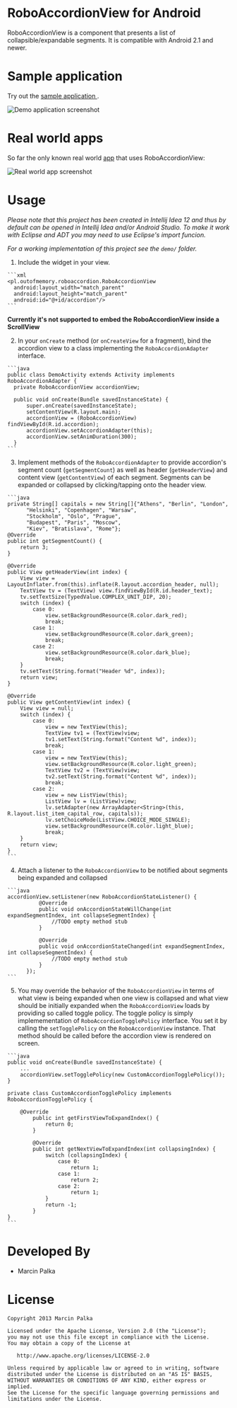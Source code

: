 RoboAccordionView for Android
==========================

RoboAccordionView is a component that presents a list of collapsible/expandable segments. It is compatible with Android 2.1 and newer.

Sample application
==================

Try out the [sample application ][2].

![Demo application screenshot][1]

Real world apps
==================

So far the only known real world [app][4] that uses RoboAccordionView:

![Real world app screenshot][3]

Usage
=====

*Please note that this project has been created in Intellij Idea 12 and thus by default can be opened in Intellij Idea and/or Android Studio. To make it work with Eclipse and ADT you may need to use Eclipse's import funcion.*

*For a working implementation of this project see the `demo/` folder.*

  1. Include the widget in your view. 

    ```xml
    <pl.outofmemory.roboaccordion.RoboAccordionView
      android:layout_width="match_parent"
      android:layout_height="match_parent"
      android:id="@+id/accordion"/>
    ```
        
  **Currently it's not supported to embed the RoboAccordionView inside a ScrollView**

  2. In your `onCreate` method (or `onCreateView` for a fragment), bind the
     accordion view to a class implementing the `RoboAccordionAdapter` interface.

    ```java
    public class DemoActivity extends Activity implements RoboAccordionAdapter {
      private RoboAccordionView accordionView;
      
      public void onCreate(Bundle savedInstanceState) {
          super.onCreate(savedInstanceState);
          setContentView(R.layout.main);
          accordionView = (RoboAccordionView) findViewById(R.id.accordion);
          accordionView.setAccordionAdapter(this);
          accordionView.setAnimDuration(300);
      }
    ```

  3. Implement methods of the `RoboAccordionAdapter` to provide accordion's segment count (`getSegmentCount`) as well as header (`getHeaderView`) and content view (`getContentView`) of each segment. Segments can be expanded or collapsed by clicking/tapping onto the header view.

    ```java
    private String[] capitals = new String[]{"Athens", "Berlin", "London",
          "Helsinki", "Copenhagen", "Warsaw",
          "Stockholm", "Oslo", "Prague",
          "Budapest", "Paris", "Moscow",
          "Kiev", "Bratislava", "Rome"};
    @Override
    public int getSegmentCount() {
        return 3;
    }
    
    @Override
    public View getHeaderView(int index) {
        View view = LayoutInflater.from(this).inflate(R.layout.accordion_header, null);
        TextView tv = (TextView) view.findViewById(R.id.header_text);
        tv.setTextSize(TypedValue.COMPLEX_UNIT_DIP, 20);
        switch (index) {
            case 0:
                view.setBackgroundResource(R.color.dark_red);
                break;
            case 1:
                view.setBackgroundResource(R.color.dark_green);
                break;
            case 2:
                view.setBackgroundResource(R.color.dark_blue);
                break;
        }
        tv.setText(String.format("Header %d", index));
        return view;
    }
    
    @Override
    public View getContentView(int index) {
        View view = null;
        switch (index) {
            case 0:
                view = new TextView(this);
                TextView tv1 = (TextView)view;
                tv1.setText(String.format("Content %d", index));
                break;
            case 1:
                view = new TextView(this);
                view.setBackgroundResource(R.color.light_green);
                TextView tv2 = (TextView)view;
                tv2.setText(String.format("Content %d", index));
                break;
            case 2:
                view = new ListView(this);
                ListView lv = (ListView)view;
                lv.setAdapter(new ArrayAdapter<String>(this, R.layout.list_item_capital_row, capitals));
                lv.setChoiceMode(ListView.CHOICE_MODE_SINGLE);
                view.setBackgroundResource(R.color.light_blue);
                break;
        }
        return view;
    }
    ```
  4. Attach a listener to the `RoboAccordionView` to be notified about segments being expanded and collapsed

    ```java
    accordionView.setListener(new RoboAccordionStateListener() {
              @Override
              public void onAccordionStateWillChange(int expandSegmentIndex, int collapseSegmentIndex) {
                  //TODO empty method stub
              }
    
              @Override
              public void onAccordionStateChanged(int expandSegmentIndex, int collapseSegmentIndex) {
                  //TODO empty method stub
              }
          });
    ```
  5. You may override the behavior of the `RoboAccordionView` in terms of what view is being expanded when one view is collapsed and what view should be initially expanded when the `RoboAccordionView` loads by providing so called toggle policy. The toggle policy is simply implemementation of `RoboAccordionTogglePolicy` interface. You set it by calling the `setTogglePolicy` on the `RoboAccordionView` instance. That method should be called before the accordion view is rendered on screen.

    ```java
    public void onCreate(Bundle savedInstanceState) {
        ...
        accordionView.setTogglePolicy(new CustomAccordionTogglePolicy());
    }
    
    private class CustomAccordionTogglePolicy implements RoboAccordionTogglePolicy {
    
        @Override
            public int getFirstViewToExpandIndex() {
                return 0;
            }
    
            @Override
            public int getNextViewToExpandIndex(int collapsingIndex) {
                switch (collapsingIndex) {
                    case 0:
                        return 1;
                    case 1:
                        return 2;
                    case 2:
                        return 1;
                }
                return -1;
            }
    }
    ```

Developed By
============

 * Marcin Palka

License
=======

    Copyright 2013 Marcin Palka

    Licensed under the Apache License, Version 2.0 (the "License");
    you may not use this file except in compliance with the License.
    You may obtain a copy of the License at

       http://www.apache.org/licenses/LICENSE-2.0

    Unless required by applicable law or agreed to in writing, software
    distributed under the License is distributed on an "AS IS" BASIS,
    WITHOUT WARRANTIES OR CONDITIONS OF ANY KIND, either express or implied.
    See the License for the specific language governing permissions and
    limitations under the License.

[1]: https://raw.github.com/mpalka/RoboAccordionView/master/screenshots/demo-application.png
[2]: https://raw.github.com/mpalka/RoboAccordionView/master/demo/RoboAccordionViewDemo/RoboAccordionViewDemo.apk
[3]: https://raw.github.com/mpalka/RoboAccordionView/master/screenshots/real_world_app_screenshot.png
[4]: https://play.google.com/store/apps/details?id=pl.rtproject.android.mniamo
